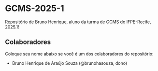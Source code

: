 # GCMS-2025-1
Repositório de Bruno Henrique, aluno da turma de GCMS do IFPE-Recife, 2025.1!

## Colaboradores
Coloque seu nome abaixo se você é um dos colaboradores do repositório:

* Bruno Henrique de Araújo Souza (@brunohasouza, dono)
